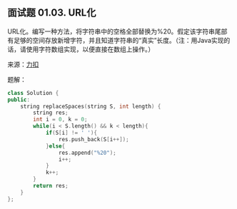 ## 面试题 01.03. URL化

URL化。编写一种方法，将字符串中的空格全部替换为%20。假定该字符串尾部有足够的空间存放新增字符，并且知道字符串的“真实”长度。（注：用Java实现的话，请使用字符数组实现，以便直接在数组上操作。）

来源：[力扣](https://leetcode-cn.com/problems/string-to-url-lcci)

题解：
```C++
class Solution {
public:
    string replaceSpaces(string S, int length) {
        string res;
        int i = 0, k = 0;
        while(i < S.length() && k < length){
            if(S[i] != ' '){
                res.push_back(S[i++]);
            }else{
                res.append("%20");
                i++;
            }
            k++;
        }
        return res;
    }
};
```
